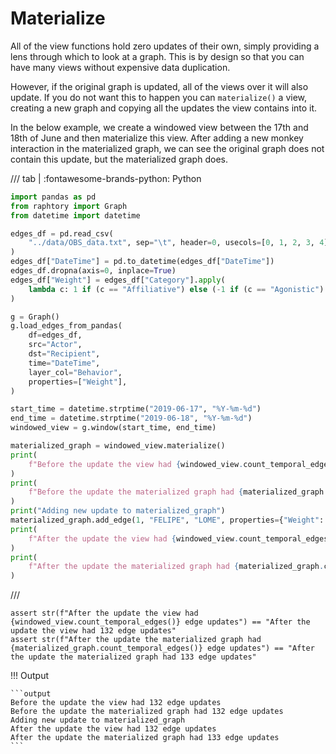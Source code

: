 # Materialize

All of the view functions hold zero updates of their own, simply providing a lens through which to look at a graph. This is by design so that you can have many views without expensive data duplication. 

However, if the original graph is updated, all of the views over it will also update. If you do not want this to happen you can `materialize()` a view, creating a new graph and copying all the updates the view contains into it. 

In the below example, we create a windowed view between the 17th and 18th of June and then materialize this view. After adding a new monkey interaction in the materialized graph, we can see the original graph does not contain this update, but the materialized graph does.

/// tab | :fontawesome-brands-python: Python
```python
import pandas as pd
from raphtory import Graph
from datetime import datetime

edges_df = pd.read_csv(
    "../data/OBS_data.txt", sep="\t", header=0, usecols=[0, 1, 2, 3, 4], parse_dates=[0]
)
edges_df["DateTime"] = pd.to_datetime(edges_df["DateTime"])
edges_df.dropna(axis=0, inplace=True)
edges_df["Weight"] = edges_df["Category"].apply(
    lambda c: 1 if (c == "Affiliative") else (-1 if (c == "Agonistic") else 0)
)

g = Graph()
g.load_edges_from_pandas(
    df=edges_df,
    src="Actor",
    dst="Recipient",
    time="DateTime",
    layer_col="Behavior",
    properties=["Weight"],
)

start_time = datetime.strptime("2019-06-17", "%Y-%m-%d")
end_time = datetime.strptime("2019-06-18", "%Y-%m-%d")
windowed_view = g.window(start_time, end_time)

materialized_graph = windowed_view.materialize()
print(
    f"Before the update the view had {windowed_view.count_temporal_edges()} edge updates"
)
print(
    f"Before the update the materialized graph had {materialized_graph.count_temporal_edges()} edge updates"
)
print("Adding new update to materialized_graph")
materialized_graph.add_edge(1, "FELIPE", "LOME", properties={"Weight": 1}, layer="Grooming")
print(
    f"After the update the view had {windowed_view.count_temporal_edges()} edge updates"
)
print(
    f"After the update the materialized graph had {materialized_graph.count_temporal_edges()} edge updates"
)
```
///

```{.python continuation hide}
assert str(f"After the update the view had {windowed_view.count_temporal_edges()} edge updates") == "After the update the view had 132 edge updates"
assert str(f"After the update the materialized graph had {materialized_graph.count_temporal_edges()} edge updates") == "After the update the materialized graph had 133 edge updates"
```

!!! Output

    ```output
    Before the update the view had 132 edge updates
    Before the update the materialized graph had 132 edge updates
    Adding new update to materialized_graph
    After the update the view had 132 edge updates
    After the update the materialized graph had 133 edge updates
    ```